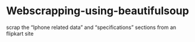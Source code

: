 # Webscrapping-using-beautifulsoup
scrap the “Iphone  related data” and “specifications” sections from an flipkart site

